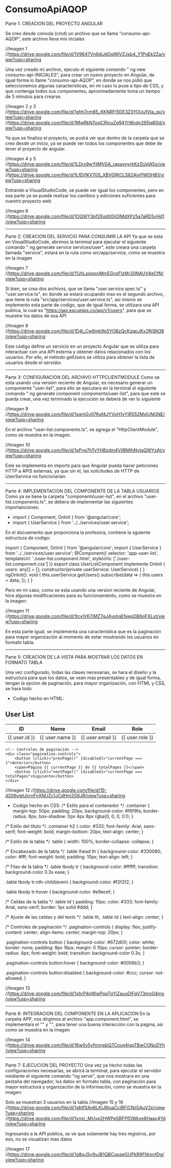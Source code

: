 # ConsumoApiAQOP

Parte 1: CREACION DEL PROYECTO ANGULAR

Se creo desde consola (cmd) un archivo que se llama "consumo-api-AQOP", este archivo lleva mis inciales

//Imagen 1
//https://drive.google.com/file/d/1V9647Vn6diJdGqWjVZJsb4_Y1PgEk2Za/view?usp=sharing

Una vez creado mi archivo, ejecuto el siguiente comando " ng new consumo-api-INICIALES", para crear un nuevo proyecto en Angular, de igual forma lo llame "consumo-api-AQOP", en donde se nos pidió que seleccionemos algunas características, en mi caso lo puse a tipo de CSS, y que contenga todos sus componentes, aproximadamente toma un tiempo de 5 minutos para crearse.

//Imagen 2 y 3
//https://drive.google.com/file/d/1ghh7cm85_KKNRFI5DE3Z0YOUufVIa_gx/view?usp=sharing
//https://drive.google.com/file/d/1MwRkN7osjCRjcuZg94YrWody295jaR0d/view?usp=sharing

Ya que se finalizo el proyecto, se podrá ver que dentro de la carpeta que se creo desde un inicio, ya se puede ver todos los componentes que debe de tener el proyecto de angular. 

//Imagen 4 y 5
//https://drive.google.com/file/d/1LDrx9wYilMVGA_rapaynyrkKzSUxlA5x/view?usp=sharing
//https://drive.google.com/file/d/1LfDj1KV70S_XBVGfKCLS82Ainf1WSHB1/view?usp=sharing

Entrando a VisualStudioCode, se puede ver igual los componentes, pero en esa parte ya se puede realizar los cambios y ediciones suficientes para nuestro proyecto web 

//Imagen 6
//https://drive.google.com/file/d/1OQWY3pf2EqdXDiOlMdXPz5a7aRD5vHd1/view?usp=sharing

*******************************************************************************************
Parte 2: CREACION DEL SERVICIO PARA CONSUMIR LA API
Ya que se esta en VisualStudioCode, abrimos la terminal para ejecutar el siguiente comando 
" ng generate service services/user", este creara una carpeta llamada "service", estará en la ruta como src/app/service, como se muestra en la imagen 

//Imagen 7
//https://drive.google.com/file/d/11JhLsiqxovMmEGnzFlzMr20NAUV4eCfN/view?usp=sharing


Si bien, se crea dos archivos, que se llama "user.service.spec.ts" y "user.service.ts", en donde se estará ocupando mas es el segundo archivo, que tiene la ruta "src/app/services/user.service.ts", asi mismo se implemento esta parte de codigo, que de igual forma, se utilizara una API publica, la cual es "https://api.escuelajs.co/api/v1/users", para que se muestre los datos de esa API

//Imagen 8
//https://drive.google.com/file/d/1D4l_Cw6mk9p5YOBzQcKzqpJKx2RjSN38/view?usp=sharing

Este código define un servicio en un proyecto Angular que se utiliza para interactuar con una API externa y obtener datos relacionados con los usuarios. Por ello, el método getUsers se utiliza para obtener la lista de usuarios desde el servidor.

*******************************************************************************************
Parte 3: CONFIGURACION DEL ARCHIVO HTTPCLIENTMODULE 
Como se esta usando una versión reciente de Angular, es necesario generar un componente "user-list", para ello se ejecutara en la terminal el siguiente comando " ng generate component components/user-list", para que este se pueda crear, una vez terminado la ejecución se deberá de ver lo siguiente 

//Imagen 9
//https://drive.google.com/file/d/1sgmGv07Kaf4JYVoH1vYjRS52MxlUNGNE/view?usp=sharing

En el archivo "user-list.components.ts", se agrega el "HttpClientModule", como se muestra en la imagen.
 
//Imagen 10
//https://drive.google.com/file/d/1pPvg7hTyYHBzdm4VilBMIhNylqQWYzAj/view?usp=sharing

Este se implementa en imports para que Angular pueda hacer peticiones HTTP a APIS externas, ya que sin él, las solicitudes de HTTP de UserService no funcionarían.

*******************************************************************************************
Parte 4: IMPLEMENTACION DEL COMPONENTE DE LA TABLA USUARIOS
Como ya se tiene la carpeta "components\user-list", en el archivo "user-list.components.ts", se debera de implementar las siguientes importanciones: 
*  import { Component, OnInit } from '@angular/core';
*  import { UserService } from '../../services/user.service';

En el docuemento que proporciona la profesora, contiene la sguiente estructura de codigo: 

import { Component, OnInit } from '@angular/core';
import { UserService } from '../../services/user.service';
@Component({
  selector: 'app-user-list',
  templateUrl: './user-list.component.html',
  styleUrls: ['./user-list.component.css']
})
export class UserListComponent implements OnInit {
  users: any[] = [];
  constructor(private userService: UserService) { }
  ngOnInit(): void {
    this.userService.getUsers().subscribe(data => {
      this.users = data;
    });
  }
}

Pero en mi caso, como se esta usando una version reciente de Angular, hice algunas modificaciones para su funcionamiento, como se muestra en la imagen: 

//Imagen 11
//https://drive.google.com/file/d/1tcyIVK7iMZTgJ4yshgEfeepDB6qFXLxt/view?usp=sharing

En esta parte igual, se implementa una característica que es la paginación para mayor organización al momento de estar mostrando los usuarios en formato tabla.

*******************************************************************************************
Parte 5: CREACION DE LA VISTA PARA MOSTRAR LOS DATOS EN FORMATO TABLA 

Una vez configurado, todas las clases necesarias, se hara el diseño y la estructura para que los datos, se vean mas presentables y de igual forma, tengan la opcion de paginación, para mayor organización, con HTML y CSS, se hara todo

* Codigo hecho en HTML:
<div class="container mt-5">
    <h2>User List</h2>
    <table class="table table-bordered table-striped">
        <thead>
            <tr>
                <th>ID</th>
                <th>Name</th>
                <th>Email</th>
                <th>Role</th>
            </tr>
        </thead>
        <tbody>
            <tr *ngFor="let user of paginatedUsers">
                <td>{{ user.id }}</td>
                <td>{{ user.name }}</td>
                <td>{{ user.email }}</td>
                <td>{{ user.role }}</td>
            </tr>
        </tbody>
    </table>
    
    <!-- Controles de paginación -->
    <div class="pagination-controls">
        <button (click)="prevPage()" [disabled]="currentPage === 1">Anterior</button>
        <span>Página {{ currentPage }} de {{ totalPages }}</span>
        <button (click)="nextPage()" [disabled]="currentPage === totalPages">Siguiente</button>
    </div>
</div>

//Imagen 12
//https://drive.google.com/file/d/1S-d206vietJcrnFnXNUZc1JCdHm2G6JR/view?usp=sharing


* Codigo hecho en CSS:
/* Estilo para el contenedor */
.container {
    margin-top: 50px;
    padding: 20px;
    background-color: #f8f9fa;
    border-radius: 8px;
    box-shadow: 0px 4px 8px rgba(0, 0, 0, 0.1);
}

/* Estilo del título */
.container h2 {
    color: #333;
    font-family: Arial, sans-serif;
    font-weight: bold;
    margin-bottom: 20px;
    text-align: center;
}

/* Estilo de la tabla */
.table {
    width: 100%;
    border-collapse: collapse;
}

/* Encabezado de la tabla */
.table thead th {
    background-color: #330080;
    color: #fff;
    font-weight: bold;
    padding: 10px;
    text-align: left;
}

/* Filas de la tabla */
.table tbody tr {
    background-color: #ffffff;
    transition: background-color 0.3s ease;
}

.table tbody tr:nth-child(even) {
    background-color: #f2f2f2;
}

.table tbody tr:hover {
    background-color: #e9ecef;
}

/* Celdas de la tabla */
.table td {
    padding: 10px;
    color: #333;
    font-family: Arial, sans-serif;
    border: 1px solid #ddd;
}

/* Ajuste de las celdas y del texto */
.table th, .table td {
    text-align: center;
}

/* Controles de paginación */
.pagination-controls {
    display: flex;
    justify-content: center;
    align-items: center;
    margin-top: 20px;
}

.pagination-controls button {
    background-color: #672d00;
    color: white;
    border: none;
    padding: 8px 16px;
    margin: 0 10px;
    cursor: pointer;
    border-radius: 4px;
    font-weight: bold;
    transition: background-color 0.3s;
}

.pagination-controls button:hover {
    background-color: #0056b3;
}

.pagination-controls button:disabled {
    background-color: #ccc;
    cursor: not-allowed;
}

//Imagen 13
//https://drive.google.com/file/d/1ohrP4qWwPppTgYiZauuDjFgV73mxG4mo/view?usp=sharing

*******************************************************************************************
Parte 6: INTEGRACION DEL COMPONENTE EN LA APLICACION 
En la carpeta APP, nos dirgimos al archivo "app.component.html", se implementara el "<app-user-list></app-user-list>" y "<router-outlet />", para tener una buena interacción con la pagina, asi como se muestra en la imagen 

//Imagen 14 
//https://drive.google.com/file/d/16w0y5vfnnnpbQ7Coyq4igpTBwCONuDYh/view?usp=sharing

*******************************************************************************************
Parte 7: EJECUCION DEL PROYECTO
 Una vez ya hecho todas las configuraciones necesarias, se abrirá la terminal, para ejecutar el servidor mediante el siguiente comando "ng serve", que nos mostrara en una pestaña del navegador, los datos en formato tabla, con paginación para mayor estructura y organización de la información, como se muestra en la imagen: 

Solo se muestran 3 usuarios en la tabla
//Imagen 15 y 16
//https://drive.google.com/file/d/1gbtfSAn6LKiJ8juaCcjBFICNiiSAuV2p/view?usp=sharing
//https://drive.google.com/file/d/1ynzr_MUyp2HWPp5BFPfDWkxe8Haav4Yd/view?usp=sharing

Ingresando a la API publica, se ve que solamente hay tres registros, por eso, no se visualizan mas datos 

//Imagen 17
//https://drive.google.com/file/d/1g8qJSy9yJB1QBCupaeGUPkR9FNronfDg/view?usp=sharing